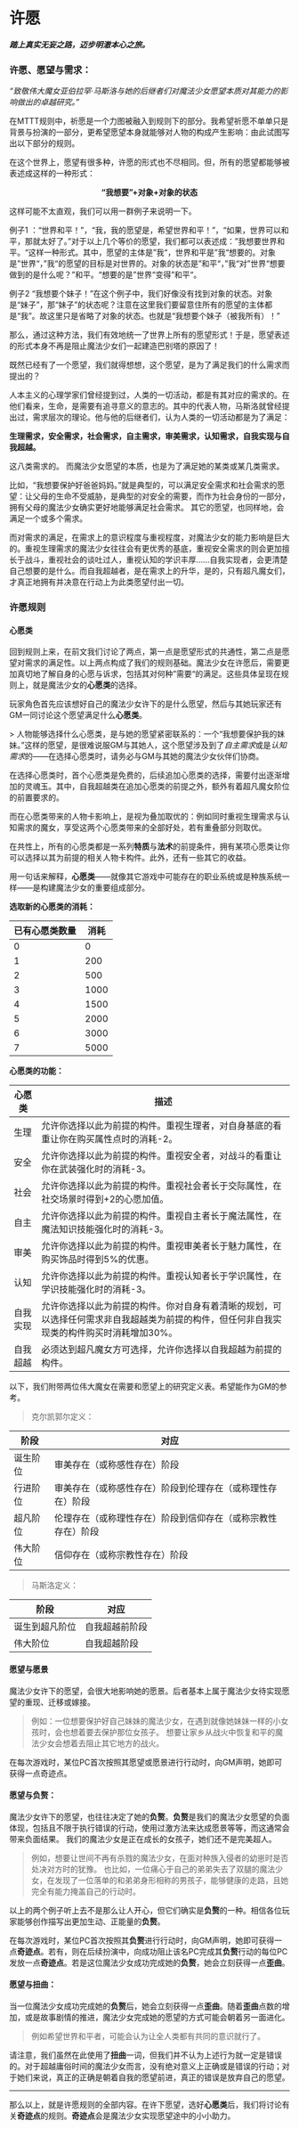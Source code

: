 # 许愿

***踏上真实无妄之路，迈步明澈本心之旅。***

### 许愿、愿望与需求：

​*“致敬伟大魔女亚伯拉罕·马斯洛与她的后继者们对魔法少女愿望本质对其能力的影响做出的卓越研究。”*

​在MTTT规则中，祈愿是一个力图被融入到规则下的部分。我希望祈愿不单单只是背景与扮演的一部分，更希望愿望本身就能够对人物的构成产生影响：由此试图写出以下部分的规则。

​在这个世界上，愿望有很多种，许愿的形式也不尽相同。但，所有的愿望都能够被表述成这样的一种形式：

<center><strong>“我想要”+对象+对象的状态</center></strong>

这样可能不太直观，我们可以用一群例子来说明一下。

例子1 ：“世界和平！”，“我，我的愿望是，希望世界和平！”，“如果，世界可以和平，那就太好了。”对于以上几个等价的愿望，我们都可以表述成：”我想要世界和平。“这样一种形式。其中，愿望的主体是”我“，世界和平是”我“想要的。对象是”世界“，”我“的愿望的目标是对世界的。对象的状态是”和平“，”我“对”世界“想要做到的是什么呢？”和平。“想要的是”世界“变得”和平“。

​例子2 “我想要个妹子！”在这个例子中，我们好像没有找到对象的状态。对象是“妹子”，那“妹子”的状态呢？注意在这里我们要留意住所有的愿望的主体都是“我”。故这里只是省略了对象的状态。也就是“我想要个妹子（被我所有）！”

​那么，通过这种方法，我们有效地统一了世界上所有的愿望形式！于是，愿望表述的形式本身不再是阻止魔法少女们一起建造巴别塔的原因了！

​既然已经有了一个愿望，我们就得想想，这个愿望，是为了满足我们的什么需求而提出的？

​人本主义的心理学家们曾经提到过，人类的一切活动，都是有其对应的需求的。在他们看来，生命，是需要有追寻意义的意志的。其中的代表人物，马斯洛就曾经提出过，需求层次的理论。他与他的后继者们，认为人类的一切活动都是为了满足：

​**生理需求，安全需求，社会需求，自主需求，审美需求，认知需求，自我实现与自我超越。**

这八类需求的。
而魔法少女愿望的本质，也是为了满足她的某类或某几类需求。

​比如，“我想要保护好爸爸妈妈。”就是典型的，可以满足安全需求和社会需求的愿望：让父母的生命不受威胁，是典型的对安全的需要，而作为社会身份的一部分，拥有父母的魔法少女确实更好地能够满足社会需求。
其它的愿望，也同样地，会满足一个或多个需求。

​而对需求的满足，在需求上的意识程度与重视程度，对魔法少女的能力影响是巨大的。重视生理需求的魔法少女往往会有更优秀的基底，重视安全需求的则会更加擅长于战斗，重视社会的谈吐过人，重视认知的学识丰厚……自我实现者，会更清楚自己想要的是什么。而自我超越者，是在需求上的升华，是的，只有超凡魔女们，才真正地拥有并决意在行动上为此类愿望付出一切。

### 许愿规则

#### 心愿类

​回到规则上来，在前文我们讨论了两点，第一点是愿望形式的共通性，第二点是愿望对需求的满足性。以上两点构成了我们的规则基础。魔法少女在许愿后，需要更加真切地了解自身的心愿与诉求，包括其对何种”需要“的满足。这些具体呈现在规则上，就是魔法少女的**心愿类**的选择。

玩家角色首先应该想好自己的魔法少女许下的是什么愿望，然后与其她玩家还有GM一同讨论这个愿望满足什么**心愿类**。

​> 人物能够选择什么心愿类，是与她的愿望紧密联系的：一个“我想要保护我的妹妹。”这样的愿望，是很难说服GM与其她人，这个愿望涉及到了*自主需求*或是*认知需求*的——在选择心愿类时，请务必与GM与其她的魔法少女伙伴们协商。

在选择心愿类时，首个心愿类是免费的，后续追加心愿类的选择，需要付出逐渐增加的灵魂玉。其中，自我超越类在追加心愿类的前提之外，额外有着超凡魔女阶位的前置要求的。

​而在心愿类带来的人物卡影响上，是视为叠加取优的：例如同时重视生理需求与认知需求的魔女，享受这两个心愿类带来的全部好处，若有重叠部分则取优。

在共性上，所有的心愿类都是一系列**特质**与**法术**的前提条件，拥有某项心愿类让你可以选择以其为前提的相关人物卡构件。此外，还有一些其它的收益。

用一句话来解释，**心愿类**——就像其它游戏中可能存在的职业系统或是种族系统一样——是构建魔法少女的重要组成部分。


**选取新的心愿类的消耗：**

| 已有心愿类数量 | 消耗 |
| -------------- | ---- |
| 0              | 0    |
| 1              | 200  |
| 2              | 500  |
| 3              | 1000 |
| 4              | 1500 |
| 5              | 2000 |
| 6              | 3000 |
| 7              | 5000 |


**心愿类的功能：**

| 心愿类   | 描述                                                         |
| -------- | ------------------------------------------------------------ |
| 生理     | 允许你选择以此为前提的构件。重视生理者，对自身基底的看重让你在购买属性点时的消耗-2。 |
| 安全     | 允许你选择以此为前提的构件。重视安全者，对战斗的看重让你在武装强化时的消耗-3。 |
| 社会     | 允许你选择以此为前提的构件。重视社会者长于交际属性，在社交场景时得到+2的心愿加值。 |
| 自主     | 允许你选择以此为前提的构件。重视自主者长于魔法属性，在魔法知识技能强化时的消耗-3。 |
| 审美     | 允许你选择以此为前提的构件。重视审美者长于魅力属性，在购买饰品时得到5%的优惠。 |
| 认知     | 允许你选择以此为前提的构件。重视认知者长于学识属性，在学识技能强化时的消耗-3。 |
| 自我实现 | 允许你选择以此为前提的构件。你对自身有着清晰的规划，可以选择任何需求非自我超越类为前提的构件，但任何非自我实现类的构件购买时消耗增加30%。 |
| 自我超越 | 必须达到超凡魔女方可选择，允许你选择以自我超越为前提的构件。                                 |

以下，我们附带两位伟大魔女在需要和愿望上的研究定义表。希望能作为GM的参考。

> 克尔凯郭尔定义：

| 阶段     | 对应                                                         |
| -------- | ------------------------------------------------------------ |
| 诞生阶位 | 审美存在（或称感性存在）阶段                                 |
| 行进阶位 | 审美存在（或称感性存在）阶段到伦理存在（或称理性存在）阶段   |
| 超凡阶位 | 伦理存在（或称理性存在）阶段到信仰存在（或称宗教性存在）阶段 |
| 伟大阶位 | 信仰存在（或称宗教性存在）阶段                               |

> 马斯洛定义：

| 阶段           | 对应           |
| -------------- | -------------- |
| 诞生到超凡阶位 | 自我超越前阶段 |
| 伟大阶位       | 自我超越阶段   |


#### 愿望与愿景

魔法少女许下的愿望，会很大地影响她的愿景。后者基本上属于魔法少女待实现愿望的重现、迁移或嫁接。

>例如：一位想要保护好自己妹妹的魔法少女，在遇到就像她妹妹一样的小女孩时，会也想着要去保护那位女孩子。
>想要让家乡从战火中恢复和平的魔法少女会想着去阻止其它地方的战火。

在每次游戏时，某位PC首次按照其愿望或愿景进行行动时，向GM声明，她即可获得一点奇迹点。

#### 愿望与负赘：

魔法少女许下的愿望，也往往决定了她的**负赘**。**负赘**是我们的魔法少女愿望的负面体现，包括且不限于执行错误的行动，使用过激方法来达成愿景等等，而这通常会带来负面结果。
我们的魔法少女是正在成长的女孩子，她们还不是完美超人。

>例如，想要让世间不再有杀戮的魔法少女，在面对种族入侵者的幼崽时是否处决对方时的犹豫。
>也比如，一位痛心于自己的弟弟失去了双腿的魔法少女，在发现了一位落单的和弟弟身形相称的男孩子，能够健康的走路，且她完全有能力掩盖自己的行动时。

以上的两个例子听上去不是那么让人开心，但它们确实是**负赘**的一种。相信各位玩家能够创作描写出更加生动、正能量的**负赘**。

在每次游戏时，某位PC首次按照其**负赘**进行行动时，向GM声明，她即可获得一点**奇迹点**。若有，则在后续扮演中，向成功阻止该名PC完成其**负赘**行动的每位PC发放一点**奇迹点**。若是这位魔法少女成功完成她的**负赘**，她会立刻获得一点**歪曲**。

#### 愿望与扭曲：

当一位魔法少女成功完成她的**负赘**后，她会立刻获得一点**歪曲**。随着**歪曲**点数的增加，或是故事剧情的推进，魔法少女完成她的愿望的方式可能会朝着另一面进化。

>例如希望世界和平者，可能会认为让全人类都有共同的意识就行了。

请注意，我们虽然在此使用了**扭曲**一词，但我们并不认为上述行为就一定是错误的。对于超越庸俗时间的魔法少女而言，没有绝对意义上正确或是错误的行动；对于她们来说，真正的正确是朝着自我的愿望前进，真正的错误是放弃自己的愿望。

***

那么以上，就是许愿规则的全部内容。在许下愿望，选好**心愿类**后，我们将讨论有关**奇迹点**的规则。**奇迹点**会是魔法少女实现愿望途中的小小助力。
